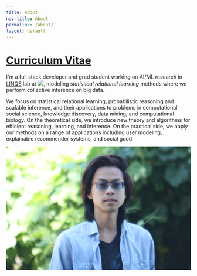 ```yaml
---
title: About
nav-title: About
permalink: /about/
layout: default
---
```


# [Curriculum Vitae](cv.pdf)

I'm a full stack developer and grad student working on AI/ML research in [LINQS](https://linqs.soe.ucsc.edu/) lab at <a href="https://engineering.ucsc.edu/people/anthach"><img src="https://img.shields.io/badge/UCSC-Baskin%20Engineering-yellow"/></a>, modeling *statistical relational learning* methods where we perform collective inference on big data.

We focus on statistical relational learning, probabilistic reasoning and scalable inference, and their applications to problems in computational social science, knowledge discovery, data mining, and computational biology.  On the theoretical side, we introduce new theory and algorithms for efficient reasoning, learning, and inference.  On the practical side, we apply our methods on a range of applications including user modeling, explainable recommender systems, and social good.


![self](self.jpg)
